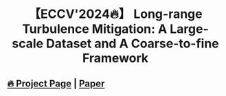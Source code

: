 <div align="center">

# 【ECCV'2024🔥】 Long-range Turbulence Mitigation: A Large-scale Dataset and A Coarse-to-fine Framework
</div>


## [🔥 Project Page](https://shengqi77.github.io/RLR-AT.github.io/) | [Paper](https://arxiv.org/pdf/2407.08377) 


